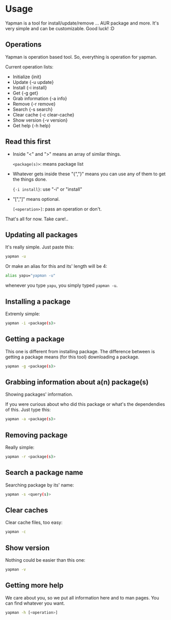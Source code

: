 # Usage

Yapman is a tool for install/update/remove ... AUR package and more. It's very simple and can be customizable. Good luck! :D

## Operations

Yapman is operation based tool. So, everything is operation for yapman.

Current operation lists:

* Initialize {init}
* Update {-u update}
* Install {-i install}
* Get {-g get}
* Grab information {-a info}
* Remove {-r remove}
* Search {-s search}
* Clear cache {-c clear-cache}
* Show version {-v version}
* Get help {-h help}

## Read this first

* Inside "\<" and "\>" means an array of similar things.

    `<package(s)>`: means package list

* Whatever gets inside these "{","}" means you can use any of them to get the things done.

    `{-i install}`: use "-i" or "install"

* "[","]" means optional.

    `[<operation>]`: pass an operation or don't.

That's all for now. Take care!..

## Updating all packages

It's really simple. Just paste this:

```bash
yapman -u
```

Or make an alias for this and its' length will be 4:

```bash
alias yapu="yapman -u"
```

whenever you type `yapu`, you simply typed `yapman -u`.

## Installing a package

Extremly simple:

```bash
yapman -i <package(s)>
```

## Getting a package

This one is different from installing package. The difference between is getting a package means (for this tool) downloading a package.

```bash
yapman -g <package(s)>
```

## Grabbing information about a(n) package(s)

Showing packages' information.

If you were curious about who did this package or what's the dependendies of this. Just type this:

```bash
yapman -a <package(s)>
```

## Removing package

Really simple:

```bash
yapman -r <package(s)>
```

## Search a package name

Searching package by its' name:

```bash
yapman -s <query(s)>
```

## Clear caches

Clear cache files, too easy:

```bash
yapman -c
```

## Show version

Nothing could be easier than this one:

```bash
yapman -v
```

## Getting more help

We care about you, so we put all information here and to man pages. You can find whatever you want.

```bash
yapman -h [<operation>]
```

